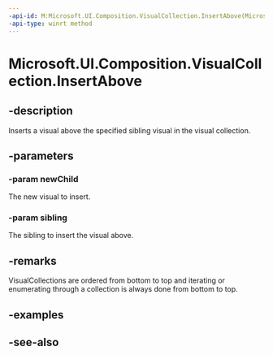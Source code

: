 ```yaml
---
-api-id: M:Microsoft.UI.Composition.VisualCollection.InsertAbove(Microsoft.UI.Composition.Visual,Microsoft.UI.Composition.Visual)
-api-type: winrt method
---
```


<!-- Method syntax
public void InsertAbove(Windows.UI.Composition.Visual newChild, Windows.UI.Composition.Visual sibling)
-->

# Microsoft.UI.Composition.VisualCollection.InsertAbove

## -description
Inserts a visual above the specified sibling visual in the visual collection.

## -parameters
### -param newChild
The new visual to insert.

### -param sibling
The sibling to insert the visual above.

## -remarks
VisualCollections are ordered from bottom to top and iterating or enumerating through a collection is always done from bottom to top.

## -examples

## -see-also
